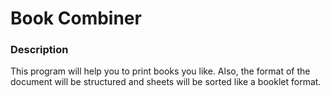 # Book Combiner
### Description
This program will help you to print books you like.
Also, the format of the document will be structured and sheets will be sorted like a booklet format.


